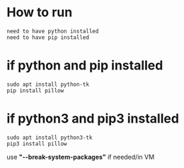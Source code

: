 
# How to run
    need to have python installed
    need to have pip installed

# if python and pip installed
    sudo apt install python-tk
    pip install pillow

# if python3 and pip3 installed
    sudo apt install python3-tk
    pip3 install pillow

use  __"--break-system-packages"__ if needed/in VM
